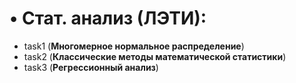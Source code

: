 # $\bullet$ Стат. анализ (ЛЭТИ):
   - task1 (**Многомерное нормальное распределение**)
   - task2 (**Классические методы математической статистики**)
   - task3 (**Регрессионный анализ**)
